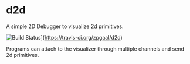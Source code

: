 # d2d
A simple 2D Debugger to visualize 2d primitives.

![Build Status](https://travis-ci.org/zpgaal/d2d.svg?branch=master)](https://travis-ci.org/zpgaal/d2d)

Programs can attach to the visualizer through multiple channels and send 2d primitives.

